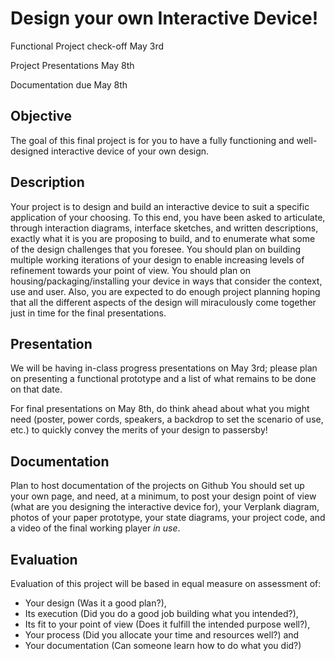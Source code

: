 # Design your own Interactive Device!
 
Functional Project check-off May 3rd

Project Presentations May 8th

Documentation due May 8th
 
## Objective

The goal of this final project is for you to have a fully functioning and well-designed interactive device of your own design.
 
## Description
Your project is to design and build an interactive device to suit a specific application of your choosing. To this end, you have been asked to articulate, through interaction diagrams, interface sketches, and written descriptions, exactly what it is you are proposing to build, and to enumerate what some of the design challenges that you foresee. You should plan on building multiple working iterations of your design to enable increasing levels of refinement towards your point of view. You should plan on housing/packaging/installing your device in ways that consider the context, use and user. Also, you are expected to do enough project planning hoping that all the different aspects of the design will miraculously come together just in time for the final presentations.

## Presentation

We will be having in-class progress presentations on May 3rd; please plan on presenting a functional prototype and a list of what remains to be done on that date.
 
For final presentations on May 8th, do think ahead about what you might need (poster, power cords, speakers, a backdrop to set the scenario of use, etc.) to quickly convey the merits of your design to passersby!
 
## Documentation

Plan to host documentation of the projects on Github You should set up your own page, and need, at a minimum, to post your design point of view (what are you designing the interactive device for), your Verplank diagram, photos of your paper prototype, your state diagrams, your project code, and a video of the final working player _in use_.

## Evaluation

Evaluation of this project will be based in equal measure on assessment of:
* Your design (Was it a good plan?),
* Its execution (Did you do a good job building what you intended?),
* Its fit to your point of view (Does it fulfill the intended purpose well?),
* Your process (Did you allocate your time and resources well?) and
* Your documentation (Can someone learn how to do what you did?) 